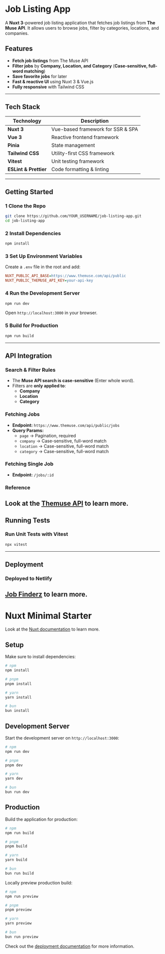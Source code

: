 # Job Listing App  

A **Nuxt 3**-powered job listing application that fetches job listings from **The Muse API**. It allows users to browse jobs, filter by categories, locations, and companies.  

## Features  

- **Fetch job listings** from The Muse API  
- **Filter jobs** by **Company, Location, and Category** (**Case-sensitive, full-word matching**)  
- **Save favorite jobs** for later  
- **Fast & reactive UI** using Nuxt 3 & Vue.js  
- **Fully responsive** with Tailwind CSS  

---

## Tech Stack  

| Technology    | Description |
|--------------|------------|
| **Nuxt 3**   | Vue-based framework for SSR & SPA |
| **Vue 3**    | Reactive frontend framework |
| **Pinia**    | State management |
| **Tailwind CSS** | Utility-first CSS framework |
| **Vitest**   | Unit testing framework |
| **ESLint & Prettier** | Code formatting & linting |

---

## Getting Started  

### 1️ Clone the Repo  
```sh
git clone https://github.com/YOUR_USERNAME/job-listing-app.git
cd job-listing-app
```  

### 2️ Install Dependencies  
```sh
npm install
```  

### 3️ Set Up Environment Variables  
Create a `.env` file in the root and add:  

```ini
NUXT_PUBLIC_API_BASE=https://www.themuse.com/api/public
NUXT_PUBLIC_THEMUSE_API_KEY=your-api-key
```  

### 4️ Run the Development Server  
```sh
npm run dev
```  
Open `http://localhost:3000` in your browser.  

### 5️ Build for Production  
```sh
npm run build
```  
---

## API Integration  

### **Search & Filter Rules**  
- The **Muse API search is case-sensitive** (Enter whole word).  
- Filters are **only applied to**:
  - **Company**  
  - **Location**  
  - **Category**  

### **Fetching Jobs**  
- **Endpoint:** `https://www.themuse.com/api/public/jobs`  
- **Query Params:**  
  - `page` → Pagination, required  
  - `company` → Case-sensitive, full-word match  
  - `location` → Case-sensitive, full-word match  
  - `category` → Case-sensitive, full-word match  

### **Fetching Single Job**  
- **Endpoint:** `/jobs/:id`

### **Reference**  
Look at the [Themuse API](https://www.themuse.com/developers/api/v2) to learn more.  
---

## Running Tests  

### Run Unit Tests with Vitest  
```sh
npx vitest
``` 

---

## Deployment  

### Deployed to Netlify  
[Job Finderz](https://job-finderz.netlify.app/) to learn more.
---

# Nuxt Minimal Starter

Look at the [Nuxt documentation](https://nuxt.com/docs/getting-started/introduction) to learn more.

## Setup

Make sure to install dependencies:

```bash
# npm
npm install

# pnpm
pnpm install

# yarn
yarn install

# bun
bun install
```

## Development Server

Start the development server on `http://localhost:3000`:

```bash
# npm
npm run dev

# pnpm
pnpm dev

# yarn
yarn dev

# bun
bun run dev
```

## Production

Build the application for production:

```bash
# npm
npm run build

# pnpm
pnpm build

# yarn
yarn build

# bun
bun run build
```

Locally preview production build:

```bash
# npm
npm run preview

# pnpm
pnpm preview

# yarn
yarn preview

# bun
bun run preview
```

Check out the [deployment documentation](https://nuxt.com/docs/getting-started/deployment) for more information.
